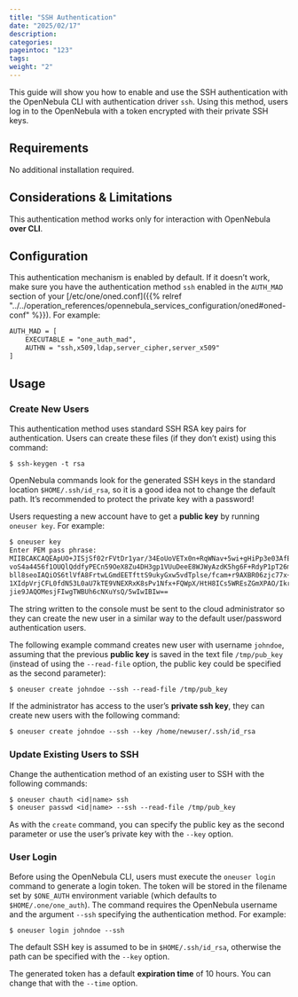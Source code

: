 ```yaml
---
title: "SSH Authentication"
date: "2025/02/17"
description:
categories:
pageintoc: "123"
tags:
weight: "2"
---
```


<a id="ssh-auth"></a>

<!--# SSH Authentication -->

This guide will show you how to enable and use the SSH authentication with the OpenNebula CLI with authentication driver `ssh`. Using this method, users log in to the OpenNebula with a token encrypted with their private SSH keys.

## Requirements

No additional installation required.

## Considerations & Limitations

This authentication method works only for interaction with OpenNebula **over CLI**.

## Configuration

This authentication mechanism is enabled by default. If it doesn’t work, make sure you have the authentication method `ssh` enabled in the `AUTH_MAD` section of your [/etc/one/oned.conf]({{% relref "../../operation_references/opennebula_services_configuration/oned#oned-conf" %}}). For example:

```default
AUTH_MAD = [
    EXECUTABLE = "one_auth_mad",
    AUTHN = "ssh,x509,ldap,server_cipher,server_x509"
]
```

## Usage

### Create New Users

This authentication method uses standard SSH RSA key pairs for authentication. Users can create these files (if they don’t exist) using this command:

```default
$ ssh-keygen -t rsa
```

OpenNebula commands look for the generated SSH keys in the standard location `$HOME/.ssh/id_rsa`, so it is a good idea not to change the default path. It’s recommended to protect the private key with a password!

Users requesting a new account have to get a **public key** by running `oneuser key`. For example:

```default
$ oneuser key
Enter PEM pass phrase:
MIIBCAKCAQEApUO+JISjSf02rFVtDr1yar/34EoUoVETx0n+RqWNav+5wi+gHiPp3e03AfEkXzjDYi8F
voS4a4456f1OUQlQddfyPECn59OeX8Zu4DH3gp1VUuDeeE8WJWyAzdK5hg6F+RdyP1pT26mnyunZB8Xd
bll8seoIAQiOS6tlVfA8FrtwLGmdEETfttS9ukyGxw5vdTplse/fcam+r9AXBR06zjc77x+DbRFbXcgI
1XIdpVrjCFL0fdN53L0aU7kTE9VNEXRxK8sPv1Nfx+FQWpX/HtH8ICs5WREsZGmXPAO/IkrSpMVg5taS
jie9JAQOMesjFIwgTWBUh6cNXuYsQ/5wIwIBIw==
```

The string written to the console must be sent to the cloud administrator so they can create the new user in a similar way to the default user/password authentication users.

The following example command creates new user with username `johndoe`, assuming that the previous **public key** is saved in the text file `/tmp/pub_key` (instead of using the `--read-file` option, the public key could be specified as the second parameter):

```default
$ oneuser create johndoe --ssh --read-file /tmp/pub_key
```

If the administrator has access to the user’s **private ssh key**, they can create new users with the following command:

```default
$ oneuser create johndoe --ssh --key /home/newuser/.ssh/id_rsa
```

### Update Existing Users to SSH

Change the authentication method of an existing user to SSH with the following commands:

```default
$ oneuser chauth <id|name> ssh
$ oneuser passwd <id|name> --ssh --read-file /tmp/pub_key
```

As with the `create` command, you can specify the public key as the second parameter or use the user’s private key with the `--key` option.

### User Login

Before using the OpenNebula CLI, users must execute the `oneuser login` command to generate a login token. The token will be stored in the filename set by `$ONE_AUTH` environment variable (which defaults to `$HOME/.one/one_auth`). The command requires the OpenNebula username and the argument `--ssh` specifying the authentication method.  For example:

```default
$ oneuser login johndoe --ssh
```

The default SSH key is assumed to be in `$HOME/.ssh/id_rsa`, otherwise the path can be specified with the `--key` option.

The generated token has a default **expiration time** of 10 hours. You can change that with the `--time` option.
